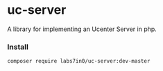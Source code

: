 uc-server
===
A library for implementing an Ucenter Server in php.

### Install

```bash
composer require labs7in0/uc-server:dev-master
```

